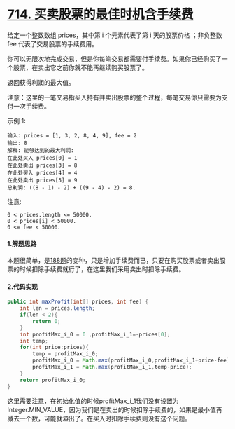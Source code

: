 # [714. 买卖股票的最佳时机含手续费](https://leetcode-cn.com/problems/best-time-to-buy-and-sell-stock-with-transaction-fee/)

给定一个整数数组 prices，其中第 i 个元素代表了第 i 天的股票价格 ；非负整数 fee 代表了交易股票的手续费用。

你可以无限次地完成交易，但是你每笔交易都需要付手续费。如果你已经购买了一个股票，在卖出它之前你就不能再继续购买股票了。

返回获得利润的最大值。

注意：这里的一笔交易指买入持有并卖出股票的整个过程，每笔交易你只需要为支付一次手续费。

示例 1:

```
输入: prices = [1, 3, 2, 8, 4, 9], fee = 2
输出: 8
解释: 能够达到的最大利润:  
在此处买入 prices[0] = 1
在此处卖出 prices[3] = 8
在此处买入 prices[4] = 4
在此处卖出 prices[5] = 9
总利润: ((8 - 1) - 2) + ((9 - 4) - 2) = 8.
```

注意:

```
0 < prices.length <= 50000.
0 < prices[i] < 50000.
0 <= fee < 50000.
```

#### 1.解题思路

本题很简单，是[188题](https://github.com/121880399/leetcode_training_camp/blob/master/wiki/t188/README.md)的变种，只是增加手续费而已，只要在购买股票或者卖出股票的时候扣除手续费就行了，在这里我们采用卖出时扣除手续费。

#### 2.代码实现

```java
public int maxProfit(int[] prices, int fee) {
    int len = prices.length;
    if(len < 2){
        return 0;
    }
    int profitMax_i_0 = 0 ,profitMax_i_1=-prices[0];
    int temp;
    for(int price:prices){
        temp = profitMax_i_0;
        profitMax_i_0 = Math.max(profitMax_i_0,profitMax_i_1+price-fee);
        profitMax_i_1 = Math.max(profitMax_i_1,temp-price);
    }
    return profitMax_i_0;
}
```

这里需要注意，在初始化值的时候profitMax_i_1我们没有设置为Integer.MIN_VALUE，因为我们是在卖出的时候扣除手续费的，如果是最小值再减去一个数，可能就溢出了。在买入时扣除手续费则没有这个问题。
